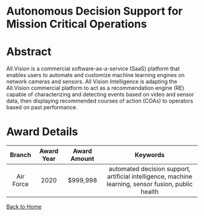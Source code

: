 
Autonomous Decision Support for Mission Critical Operations
===========================================================

# Abstract


All.Vision is a commercial software-as-a-service (SaaS) platform that enables users to automate and customize machine learning engines on network cameras and sensors. All Vision Intelligence is adapting the All.Vision commercial platform to act as a recommendation engine (RE) capable of characterizing and detecting events based on video and sensor data, then displaying recommended courses of action (COAs) to operators based on past performance.  

# Award Details

|Branch|Award Year|Award Amount|Keywords|
| :---: | :---: | :---: | :---: |
|Air Force|2020|$999,998|automated decision support, artificial intelligence, machine learning, sensor fusion, public health|
  
  


[Back to Home](https://github.com/chrischow/dod_sbir_awards/DJ/#1633)
